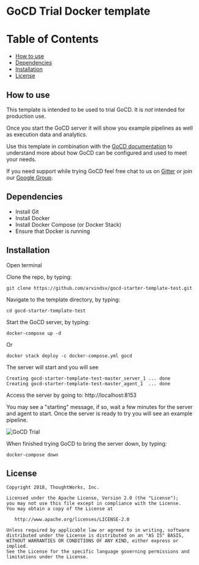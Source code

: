 # GoCD Trial Docker template 

Table of Contents
=================

  * [How to use](#how-to-use)
  * [Dependencies](#dependencies)
  * [Installation](#installation)
  * [License](#license) 
 
## How to use 

This template is intended to be used to trial GoCD. It is *not* intended for production use. 

Once you start the GoCD server it will show you example pipelines as well as execution data and analytics.

Use this template in combination with the [GoCD documentation](https://www.gocd.org/getting-started/part-1/) to understand more about how GoCD can be configured and used to meet your needs. 

If you need support while trying GoCD feel free chat to us on [Gitter](https://gitter.im/gocd/gocd) or join our [Google Group](https://groups.google.com/forum/#!forum/go-cd).


## Dependencies

* Install Git 
* Install Docker 
* Install Docker Compose (or Docker Stack)
* Ensure that Docker is running 

## Installation

Open terminal

Clone the repo, by typing:

```
git clone https://github.com/arvindsv/gocd-starter-template-test.git
```

Navigate to the template directory, by typing: 

```
cd gocd-starter-template-test
```


Start the GoCD server, by typing:

```
docker-compose up -d
```

Or

```
docker stack deploy -c docker-compose.yml gocd
```

The server will start and you will see 


```
Creating gocd-starter-template-test-master_server_1 ... done
Creating gocd-starter-template-test-master_agent_1  ... done

```


Access the server by going to: http://localhost:8153

You may see a "starting" message, if so, wait a few minutes for the server and agent to start. Once the server is ready to try you will see an example pipeline. 

![GoCD Trial](https://github.com/arvindsv/gocd-starter-template-test/blob/master/images/GoCD_Docker_Template_image.png)

When finished trying GoCD to bring the server down, by typing:

```
docker-compose down
```

## License

```plain
Copyright 2018, ThoughtWorks, Inc.

Licensed under the Apache License, Version 2.0 (the "License");
you may not use this file except in compliance with the License.
You may obtain a copy of the License at

   http://www.apache.org/licenses/LICENSE-2.0

Unless required by applicable law or agreed to in writing, software
distributed under the License is distributed on an "AS IS" BASIS,
WITHOUT WARRANTIES OR CONDITIONS OF ANY KIND, either express or implied.
See the License for the specific language governing permissions and
limitations under the License.
```
